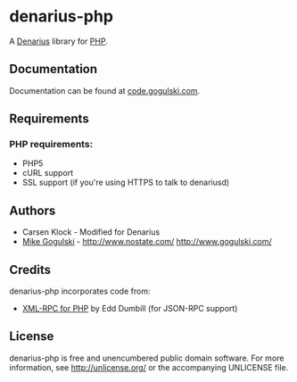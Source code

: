 denarius-php
===========

A [Denarius][Denarius] library for [PHP](http://www.php.net/).

Documentation
-------------

Documentation can be found at [code.gogulski.com](http://code.gogulski.com/).

Requirements
------------

### PHP requirements:
* PHP5
* cURL support  
* SSL support (if you're using HTTPS to talk to denariusd)

Authors
-------
* Carsen Klock - Modified for Denarius
* [Mike Gogulski](http://github.com/mikegogulski) -
  <http://www.nostate.com/> <http://www.gogulski.com/>

Credits
-------

denarius-php incorporates code from:

* [XML-RPC for PHP][XML-RPC-PHP] by Edd Dumbill (for JSON-RPC support)

License
-------

denarius-php is free and unencumbered public domain software. For more
information, see <http://unlicense.org/> or the accompanying UNLICENSE file.


[Denarius]:		http://www.denarius.org/
[XML-RPC-PHP]:	http://phpxmlrpc.sourceforge.net/